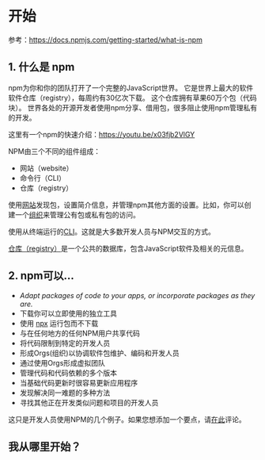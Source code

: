  # 开始

参考：https://docs.npmjs.com/getting-started/what-is-npm

## 1. 什么是 npm

npm为你和你的团队打开了一个完整的JavaScript世界。
它是世界上最大的软件软件仓库（registry），每周约有30亿次下载。
这个仓库拥有草果60万个包（代码块）。
世界各处的开源开发者使用npm分享、借用包，很多阻止使用npm管理私有的开发。

这里有一个npm的快速介绍：https://youtu.be/x03fjb2VlGY

NPM由三个不同的组件组成：
* 网站（website）
* 命令行（CLI）
* 仓库（registry）


使用[网站](https://npmjs.com/)发现包，设置简介信息，并管理npm其他方面的设置。比如，你可以创建一个[组织](https://www.npmjs.com/features)来管理公有包或私有包的访问。

使用从终端运行的[CLI](https://docs.npmjs.com/cli/npm)。这就是大多数开发人员与NPM交互的方式。

[仓库（registry）](https://docs.npmjs.com/misc/registry)是一个公共的数据库，包含JavaScript软件及相关的元信息。

## 2. npm可以...

* *Adapt packages of code to your apps, or incorporate packages as they are.* 
* 下载你可以立即使用的独立工具
* 使用 [npx](https://www.npmjs.com/package/npx) 运行包而不下载
* 与在任何地方的任何NPM用户共享代码
* 将代码限制到特定的开发人员
* 形成Orgs(组织)以协调软件包维护、编码和开发人员
* 通过使用Orgs形成虚拟团队
* 管理代码和代码依赖的多个版本
* 当基础代码更新时很容易更新应用程序
* 发现解决同一难题的多种方法
* 寻找其他正在开发类似问题和项目的开发人员

这只是开发人员使用NPM的几个例子。如果您想添加一个要点，请[在此](https://github.com/npm/docs/issues/944)评论。

## 我从哪里开始？

